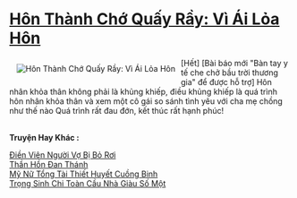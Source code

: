 <a href="https://truyentiki.com/hon-thanh-cho-quay-ray-vi-ai-loa-hon.30349/" title="Hôn Thành Chớ Quấy Rầy: Vì Ái Lỏa Hôn"><h1>Hôn Thành Chớ Quấy Rầy: Vì Ái Lỏa Hôn</h1></a><div style="display:table"><img align="right" style="float: left; padding: 10px;" src="https://truyentiki.com/a/img/str/src/30349.jpg" alt="Hôn Thành Chớ Quấy Rầy: Vì Ái Lỏa Hôn">[Hết] [Bài báo mới "Bàn tay y tế che chở bầu trời thương gia" để được hỗ trợ] Hôn nhân khỏa thân không phải là khủng khiếp, điều khủng khiếp là quá trình hôn nhân khỏa thân và xem một cô gái so sánh tình yêu với cha mẹ chồng như thế nào Quá trình rất đau đớn, kết thúc rất hạnh phúc!</div><p><br><b>Truyện Hay Khác :</b></p><a href="https://truyentiki.com/dien-vien-nguoi-vo-bi-bo-roi.30348/" alt="Điền Viên Người Vợ Bị Bỏ Rơi">Điền Viên Người Vợ Bị Bỏ Rơi</a><br/><a href="https://truyentiki.wordpress.com/2020/06/08/than-hon-dan-thanh/" alt="Thần Hồn Đan Thánh">Thần Hồn Đan Thánh</a><br/><a href="https://github.com/nownovels/truyenhay/tree/master/truyenhay/30818/README.md" alt="Mỹ Nữ Tổng Tài Thiết Huyết Cuồng Binh">Mỹ Nữ Tổng Tài Thiết Huyết Cuồng Binh</a><br/><a href="https://github.com/nownovels/top500/tree/master/truyenhay/33937/" alt="Trọng Sinh Chi Toàn Cầu Nhà Giàu Số Một">Trọng Sinh Chi Toàn Cầu Nhà Giàu Số Một</a><br/>